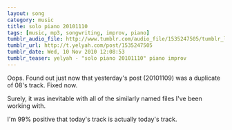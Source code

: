 ```yaml
---
layout: song
category: music
title: solo piano 20101110
tags: [music, mp3, songwriting, improv, piano]
tumblr_audio_file: http://www.tumblr.com/audio_file/1535247505/tumblr_lbol2t8YlM1qzo4ep
tumblr_url: http://t.yelyah.com/post/1535247505
tumblr_date: Wed, 10 Nov 2010 12:08:53
tumblr_teaser: yelyah - "solo piano 20101110" piano improv
---
```

Oops. Found out just now that yesterday's post (20101109) was a duplicate of 08's track. Fixed now.

Surely, it was inevitable with all of the similarly named files I've been working with.

I'm 99% positive that today's track is actually today's track.

